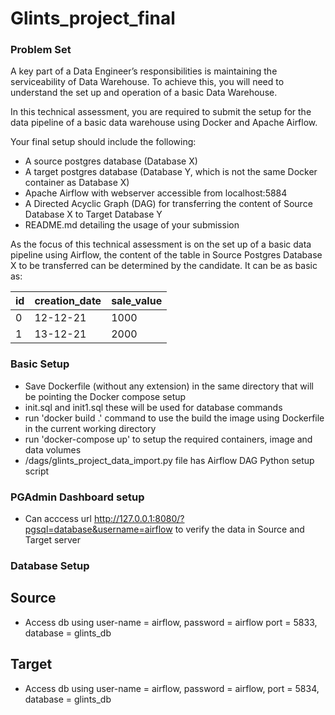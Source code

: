 # Glints_project_final
### Problem Set
A key part of a Data Engineer’s responsibilities is maintaining the serviceability of Data Warehouse. To achieve this, you will need to understand the set up and operation of a basic Data Warehouse.

In this technical assessment, you are required to submit the setup for the data pipeline of a basic data warehouse using Docker and Apache Airflow.

Your final setup should include the following:
- A source postgres database (Database X)
- A target postgres database (Database Y, which is not the same Docker container as Database X)
- Apache Airflow with webserver accessible from localhost:5884
- A Directed Acyclic Graph (DAG) for transferring the content of Source Database X to Target Database Y
- README.md detailing the usage of your submission

As the focus of this technical assessment is on the set up of a basic data pipeline using Airflow, the content of the table in Source Postgres Database X to be transferred can be determined by the candidate. It can be as basic as:

| id | creation_date | sale_value |
| -- | ------------- | ---------- |
| 0  | 12-12-21 | 1000 |
| 1  | 13-12-21 | 2000 |

### Basic Setup 
- Save Dockerfile (without any extension) in the same directory that will be pointing the Docker compose setup
- init.sql and init1.sql these will be used for database commands
- run 'docker build .' command to use the build the image using Dockerfile in the current working directory
- run 'docker-compose up' to setup the required containers, image and data volumes
- /dags/glints_project_data_import.py file has Airflow DAG Python setup script

### PGAdmin Dashboard setup
- Can acccess url http://127.0.0.1:8080/?pgsql=database&username=airflow to verify the data in Source and Target server

### Database Setup
## Source
- Access db using user-name = airflow, password = airflow port = 5833, database = glints_db

## Target
- Access db using user-name = airflow, password = airflow, port = 5834, database = glints_db

